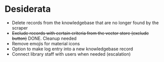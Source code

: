 # Desiderata

- Delete records from the knowledgebase that are no longer found by the scraper
- ~~Exclude records with certain criteria from the vector store (exclude button)~~ DONE. Cleanup needed
- Remove emojis for material icons
- Option to make log entry into a new knowledgebase record
- Connect library staff with users when needed (escalation)